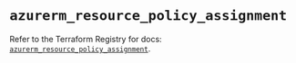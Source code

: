 # `azurerm_resource_policy_assignment`

Refer to the Terraform Registry for docs: [`azurerm_resource_policy_assignment`](https://registry.terraform.io/providers/hashicorp/azurerm/3.102.0/docs/resources/resource_policy_assignment).
